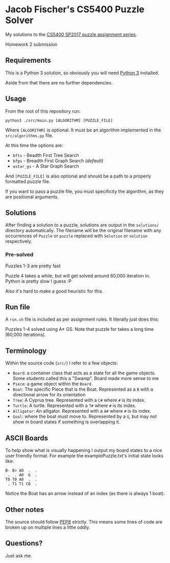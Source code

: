 # Jacob Fischer's CS5400 Puzzle Solver

My solutions to the [CS5400 SP2017 puzzle assignment series][puzzle].

Homework 2 submission

## Requirements

This is a Python 3 solution, so obviously you will need [Python 3][python] installed.

Aside from that there are no further dependencies.

## Usage

From the root of this repository run:

```
python3 ./src/main.py [ALGORITHM] [PUZZLE_FILE]
```

Where `[ALGORITHM]` is optional. It must be an algorithm implemented in the `src/algorithms.py` file.

At this time the options are:

* `bfts` - Beadth First Tree Search
* `bfgs` - Breadth First Graph Search _(default)_
* `astar_gs` - A Star Graph Search

And `[PUZZLE_FILE]` is also optional and should be a path to a properly formatted puzzle file.

If you want to pass a puzzle file, you must specificity the algorithm, as they are positional arguments.

## Solutions

After finding a solution to a puzzle, solutions are output in the `solutions/` directory automatically. The filename will be the original filename with any occurrences of `Puzzle` or `puzzle` replaced with `Solution` or `solution` respectively.

### Pre-solved

Puzzles 1-3 are pretty fast

Puzzle 4 takes a while, but will get solved around 60,000 iteration in. Python is pretty slow I guess :P

Also it's hard to make a good heuristic for this.

## Run file

A `run.sh` file is included as per assignment rules. It literally just does this:

Puzzles 1-4 solved using A* GS. Note that puzzle for takes a long time (60,000 iterations).

## Terminology

Within the source code (`src/`) I refer to a few objects:

* `Board`: a container class that acts as a state for all the game objects. Some students called this a "Swamp". Board made more sense to me
* `Piece`: a game object within the `Board`.
* `Boat`: The specific Piece that is the Boat. Represented as a `B` with a directional arrow for its orientation
* `Tree`: A Cyprus tree. Represented with a `C#` where `#` is its index.
* `Turtle`: A turtle. Represented with a `T#` where `#` is its index.
* `Alligator`: An alligator. Represented with a `A#` where `#` is its index.
* `Goal`: where the boat must move to. Represented by a `G`, but may not show in board states if something is overlapping it.

## ASCII Boards

To help show what is visually happening I output my board states to a nice user friendly format. For example the examplePuzzle.txt's initial state looks like:

```
B- B> A0  .  .
 .  . A0  G  .
T0 T0 A0  .  .
 . T1 T1 C0  .
```

Notice the Boat has an arrow instead of an index (as there is always 1 boat).

## Other notes

The source should follow [PEP8][pep8] strictly. This means some lines of code are broken up on multiple lines a little oddly.

## Questions?

Just ask me.

[puzzle]: http://web.mst.edu/~tauritzd/courses/cs5400/sp2017/puzzle.html
[python]: https://www.python.org/
[pep8]: https://www.python.org/dev/peps/pep-0008/

